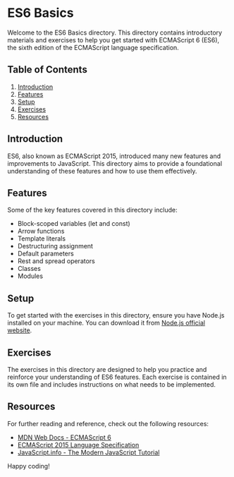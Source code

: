 # ES6 Basics

Welcome to the ES6 Basics directory. This directory contains introductory materials and exercises to help you get started with ECMAScript 6 (ES6), the sixth edition of the ECMAScript language specification.

## Table of Contents

1. [Introduction](#introduction)
2. [Features](#features)
3. [Setup](#setup)
4. [Exercises](#exercises)
5. [Resources](#resources)

## Introduction

ES6, also known as ECMAScript 2015, introduced many new features and improvements to JavaScript. This directory aims to provide a foundational understanding of these features and how to use them effectively.

## Features

Some of the key features covered in this directory include:

- Block-scoped variables (let and const)
- Arrow functions
- Template literals
- Destructuring assignment
- Default parameters
- Rest and spread operators
- Classes
- Modules

## Setup

To get started with the exercises in this directory, ensure you have Node.js installed on your machine. You can download it from [Node.js official website](https://nodejs.org/).

## Exercises

The exercises in this directory are designed to help you practice and reinforce your understanding of ES6 features. Each exercise is contained in its own file and includes instructions on what needs to be implemented.

## Resources

For further reading and reference, check out the following resources:

- [MDN Web Docs - ECMAScript 6](https://developer.mozilla.org/en-US/docs/Web/JavaScript/New_in_JavaScript/ECMAScript_6_support_in_Mozilla)
- [ECMAScript 2015 Language Specification](https://www.ecma-international.org/ecma-262/6.0/)
- [JavaScript.info - The Modern JavaScript Tutorial](https://javascript.info/)

Happy coding!
